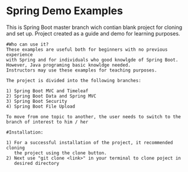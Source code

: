 # Spring Demo Examples
  This is Spring Boot master branch wich contian
    blank project for cloning and set up.
    Project created as a guide and demo for learning purposes.
    
    #Who can use it?
    These examples are useful both for beginners with no previous experience
    with Spring and for individuals who good knowlgde of Spring Boot.
    However, Java programing basic knowldge needed.
    Instructors may use these examples for teaching purposes.
    
    The project is divided into the following branches:
    
    1) Spring Boot MVC and Timeleaf
    2) Spring Boot Data and Spring MVC
    3) Spring Boot Security
    4) Spring Boot File Upload
    
    To move from one topic to another, the user needs to switch to the
    branch of interest to him / her
    
    #Installation:
    
    1) For a successful installation of the project, it recommended cloning
       the project using the clone button.
    2) Next use "git clone <link>" in your terminal to clone poject in
       desired directory
